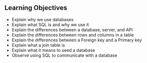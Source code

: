 ## Learning Objectives

- Explain why we use databases
- Explain what SQL is and why we use it
- Explain the differences between a database, server, and API
- Explain the differences between rows and columns in a table
- Explain the differences between a Foreign key and a Primary key
- Explain what a join table is
- Explain what it means to seed a database
- Observe using SQL to communicate with a database



